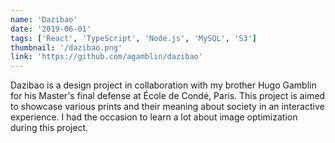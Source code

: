 ```yaml
---
name: 'Dazibao'
date: '2019-06-01'
tags: ['React', 'TypeScript', 'Node.js', 'MySQL', 'S3']
thumbnail: '/dazibao.png'
link: 'https://github.com/agamblin/dazibao'
---
```


Dazibao is a design project in collaboration with my brother Hugo Gamblin for his Master's final defense at École de Condé, Paris. This project is aimed to showcase various prints and their meaning about society in an interactive experience. I had the occasion to learn a lot about image optimization during this project.
